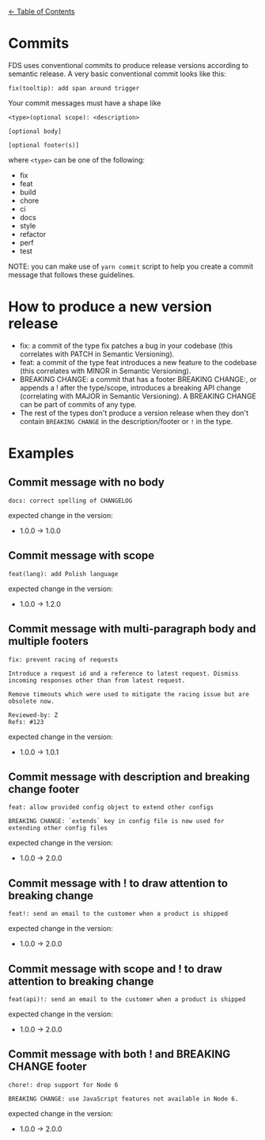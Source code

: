 [&larr; Table of Contents](../CONTRIBUTING.md)

# Commits

FDS uses conventional commits to produce release versions according to semantic release.
A very basic conventional commit looks like this:

```
fix(tooltip): add span around trigger
```

Your commit messages must have a shape like

```
<type>(optional scope): <description>

[optional body]

[optional footer(s)]
```

where `<type>` can be one of the following:

- fix
- feat
- build
- chore
- ci
- docs
- style
- refactor
- perf
- test

NOTE: you can make use of `yarn commit` script to help you create a commit message that follows these guidelines.

# How to produce a new version release

- fix: a commit of the type fix patches a bug in your codebase (this correlates with PATCH in Semantic Versioning).
- feat: a commit of the type feat introduces a new feature to the codebase (this correlates with MINOR in Semantic Versioning).
- BREAKING CHANGE: a commit that has a footer BREAKING CHANGE:, or appends a ! after the type/scope, introduces a breaking API change (correlating with MAJOR in Semantic Versioning). A BREAKING CHANGE can be part of commits of any type.
- The rest of the types don't produce a version release when they don't contain `BREAKING CHANGE` in the description/footer or `!` in the type.

# Examples

## Commit message with no body

```
docs: correct spelling of CHANGELOG
```

expected change in the version:

- 1.0.0 -> 1.0.0

## Commit message with scope

```
feat(lang): add Polish language
```

expected change in the version:

- 1.0.0 -> 1.2.0

## Commit message with multi-paragraph body and multiple footers

```
fix: prevent racing of requests

Introduce a request id and a reference to latest request. Dismiss
incoming responses other than from latest request.

Remove timeouts which were used to mitigate the racing issue but are
obsolete now.

Reviewed-by: Z
Refs: #123
```

expected change in the version:

- 1.0.0 -> 1.0.1

## Commit message with description and breaking change footer

```
feat: allow provided config object to extend other configs

BREAKING CHANGE: `extends` key in config file is now used for extending other config files
```

expected change in the version:

- 1.0.0 -> 2.0.0

## Commit message with ! to draw attention to breaking change

```
feat!: send an email to the customer when a product is shipped
```

expected change in the version:

- 1.0.0 -> 2.0.0

## Commit message with scope and ! to draw attention to breaking change

```
feat(api)!: send an email to the customer when a product is shipped
```

expected change in the version:

- 1.0.0 -> 2.0.0

## Commit message with both ! and BREAKING CHANGE footer

```
chore!: drop support for Node 6

BREAKING CHANGE: use JavaScript features not available in Node 6.
```

expected change in the version:

- 1.0.0 -> 2.0.0
